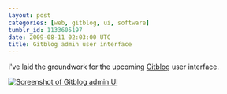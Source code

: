 ```yaml
---
layout: post
categories: [web, gitblog, ui, software]
tumblr_id: 1133605197
date: 2009-08-11 02:03:00 UTC
title: Gitblog admin user interface
---
```


I've laid the groundwork for the upcoming <a href="http://gitblog.se/">Gitblog</a> user interface.

<a href="http://farm4.static.flickr.com/3196/3811664770_d2d22f7e6d_o.png" title="Full size"><img src="http://farm5.static.flickr.com/4144/4992519195_1cf0fa3339_o.png" alt="Screenshot of Gitblog admin UI" /></a>
